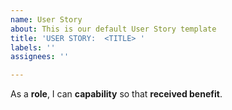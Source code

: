 ```yaml
---
name: User Story
about: This is our default User Story template
title: 'USER STORY:  <TITLE> '
labels: ''
assignees: ''

---
```


As a **role**, I can **capability** so that **received benefit**.
